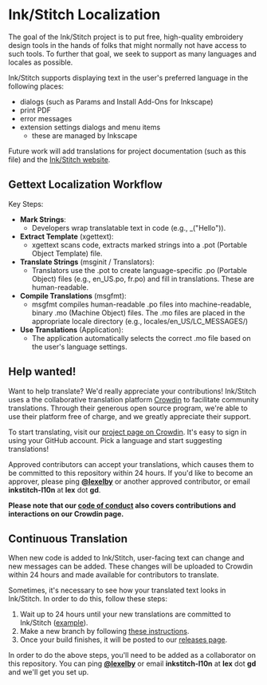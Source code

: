 Ink/Stitch Localization
=======================

The goal of the Ink/Stitch project is to put free, high-quality embroidery design tools in the hands of folks that might normally not have access to such tools.  To further that goal, we seek to support as many languages and locales as possible.

Ink/Stitch supports displaying text in the user's preferred language in the following places:
  * dialogs (such as Params and Install Add-Ons for Inkscape)
  * print PDF
  * error messages
  * extension settings dialogs and menu items
    * these are managed by Inkscape

Future work will add translations for project documentation (such as this file) and the <a href="https://inkstitch.org/">Ink/Stitch website</a>.


Gettext Localization Workflow
-----------------------------

Key Steps:

* **Mark Strings**:
  - Developers wrap translatable text in code (e.g., _("Hello")).
* **Extract Template** (xgettext):
  - xgettext scans code, extracts marked strings into a .pot (Portable Object Template) file.
* **Translate Strings** (msginit / Translators):
  - Translators use the .pot to create language-specific .po (Portable Object) files (e.g., en_US.po, fr.po)
    and fill in translations. These are human-readable.
* **Compile Translations** (msgfmt):
  - msgfmt compiles human-readable .po files into machine-readable, binary .mo (Machine Object)
    files. The .mo files are placed in the appropriate locale directory (e.g., locales/en_US/LC_MESSAGES/)
* **Use Translations** (Application):
  - The application automatically selects the correct .mo file based on the user's language settings.


Help wanted!
-----------

Want to help translate?  We'd really appreciate your contributions!  Ink/Stitch uses a the collaborative translation platform <a href="http://crowdin.com">Crowdin</a> to facilitate community translations.  Through their generous open source program, we're able to use their platform free of charge, and we greatly appreciate their support.

To start translating, visit our <a href="https://crowdin.com/project/inkstitch">project page on Crowdin</a>.  It's easy to sign in using your GitHub account.  Pick a language and start suggesting translations!

Approved contributors can accept your translations, which causes them to be committed to this repository within 24 hours.  If you'd like to become an approver, please ping [**@lexelby**](https://github.com/lexelby) or another approved contributor, or email **inkstitch-l10n** at **lex** dot **gd**.

**Please note that our [code of conduct](CODE_OF_CONDUCT.md) also covers contributions and interactions on our Crowdin page.**

Continuous Translation
----------------------

When new code is added to Ink/Stitch, user-facing text can change and new messages can be added.  These changes will be uploaded to Crowdin within 24 hours and made available for contributors to translate.

Sometimes, it's necessary to see how your translated text looks in Ink/Stitch.  In order to do this, follow these steps:

1. Wait up to 24 hours until your new translations are committed to Ink/Stitch ([example](https://github.com/inkstitch/inkstitch/commit/96c319f870f7da5370ac4f3378f2cf6de0e0ccde)).
2. Make a new branch by following [these instructions](https://help.github.com/articles/creating-and-deleting-branches-within-your-repository/).
3. Once your build finishes, it will be posted to our [releases page](https://github.com/inkstitch/inkstitch/releases).

In order to do the above steps, you'll need to be added as a collaborator on this repository.  You can ping [**@lexelby**](https://github.com/lexelby) or email **inkstitch-l10n** at **lex** dot **gd** and we'll get you set up.
